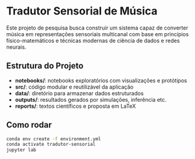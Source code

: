 # Tradutor Sensorial de Música

Este projeto de pesquisa busca construir um sistema capaz de converter música em representações sensoriais multicanal com base em princípios físico-matemáticos e técnicas modernas de ciência de dados e redes neurais.

## Estrutura do Projeto

- **notebooks/**: notebooks exploratórios com visualizações e protótipos
- **src/**: código modular e reutilizável da aplicação
- **data/**: diretório para armazenar dados estruturados
- **outputs/**: resultados gerados por simulações, inferência etc.
- **reports/**: textos científicos e proposta em LaTeX

## Como rodar

```bash
conda env create -f environment.yml
conda activate tradutor-sensorial
jupyter lab
